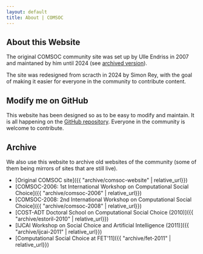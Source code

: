 ```yaml
---
layout: default
title: About | COMSOC
---
```


<section markdown="1">

# About this Website

The original COMSOC community site was set up by Ulle Endriss in 2007 
and maintaned by him until 2024 (see [archived version](archive/comsoc-website)). 

The site was redesigned from scracth in 2024 by Simon Rey, 
with the goal of making it easier for everyone in the community to contribute content.

</section>

<section markdown="1">

## Modify me on GitHub

This website has been designed so as to be easy to modify and maintain. 
It is all happening on the [GitHub repository](https://github.com/comsoc-community/comsoc-website). 
Everyone in the community is welcome to contribute.

</section>


<section markdown="1">

## Archive

We also use this website to archive old websites of the community (some of them being mirrors of sites that are still live).

- [Original COMSOC site]({{ "archive/comsoc-website" | relative_url}})
- [COMSOC-2006: 1st International Workshop on Computational Social Choice]({{ "archive/comsoc-2006" | relative_url}})
- [COMSOC-2008: 2nd International Workshop on Computational Social Choice]({{ "archive/comsoc-2008" | relative_url}})
- [COST-ADT Doctoral School on Computational Social Choice (2010)]({{ "archive/estoril-2010" | relative_url}})
- [IJCAI Workshop on Social Choice and Artificial Intelligence (2011)]({{ "archive/ijcai-2011" | relative_url}})
- [Computational Social Choice at FET'11]({{ "archive/fet-2011" | relative_url}})

</section>
